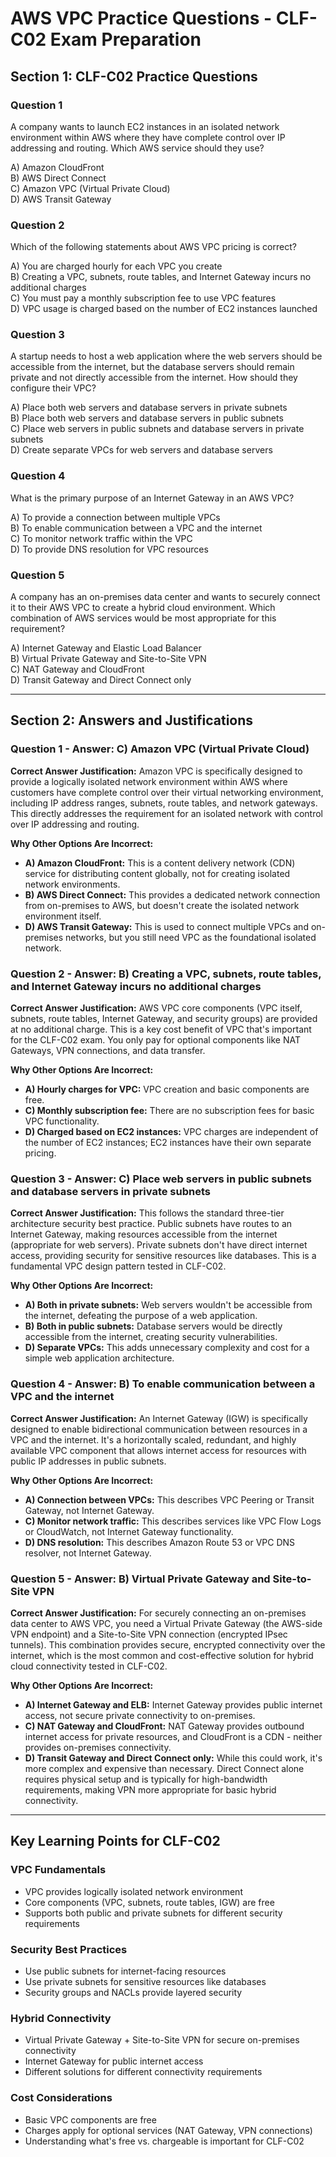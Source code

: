 # AWS VPC Practice Questions - CLF-C02 Exam Preparation

## Section 1: CLF-C02 Practice Questions

### Question 1
A company wants to launch EC2 instances in an isolated network environment within AWS where they have complete control over IP addressing and routing. Which AWS service should they use?

A) Amazon CloudFront  
B) AWS Direct Connect  
C) Amazon VPC (Virtual Private Cloud)  
D) AWS Transit Gateway

### Question 2
Which of the following statements about AWS VPC pricing is correct?

A) You are charged hourly for each VPC you create  
B) Creating a VPC, subnets, route tables, and Internet Gateway incurs no additional charges  
C) You must pay a monthly subscription fee to use VPC features  
D) VPC usage is charged based on the number of EC2 instances launched

### Question 3
A startup needs to host a web application where the web servers should be accessible from the internet, but the database servers should remain private and not directly accessible from the internet. How should they configure their VPC?

A) Place both web servers and database servers in private subnets  
B) Place both web servers and database servers in public subnets  
C) Place web servers in public subnets and database servers in private subnets  
D) Create separate VPCs for web servers and database servers

### Question 4
What is the primary purpose of an Internet Gateway in an AWS VPC?

A) To provide a connection between multiple VPCs  
B) To enable communication between a VPC and the internet  
C) To monitor network traffic within the VPC  
D) To provide DNS resolution for VPC resources

### Question 5
A company has an on-premises data center and wants to securely connect it to their AWS VPC to create a hybrid cloud environment. Which combination of AWS services would be most appropriate for this requirement?

A) Internet Gateway and Elastic Load Balancer  
B) Virtual Private Gateway and Site-to-Site VPN  
C) NAT Gateway and CloudFront  
D) Transit Gateway and Direct Connect only

---

## Section 2: Answers and Justifications

### Question 1 - Answer: C) Amazon VPC (Virtual Private Cloud)

**Correct Answer Justification:**
Amazon VPC is specifically designed to provide a logically isolated network environment within AWS where customers have complete control over their virtual networking environment, including IP address ranges, subnets, route tables, and network gateways. This directly addresses the requirement for an isolated network with control over IP addressing and routing.

**Why Other Options Are Incorrect:**
- **A) Amazon CloudFront:** This is a content delivery network (CDN) service for distributing content globally, not for creating isolated network environments.
- **B) AWS Direct Connect:** This provides a dedicated network connection from on-premises to AWS, but doesn't create the isolated network environment itself.
- **D) AWS Transit Gateway:** This is used to connect multiple VPCs and on-premises networks, but you still need VPC as the foundational isolated network.

### Question 2 - Answer: B) Creating a VPC, subnets, route tables, and Internet Gateway incurs no additional charges

**Correct Answer Justification:**
AWS VPC core components (VPC itself, subnets, route tables, Internet Gateway, and security groups) are provided at no additional charge. This is a key cost benefit of VPC that's important for the CLF-C02 exam. You only pay for optional components like NAT Gateways, VPN connections, and data transfer.

**Why Other Options Are Incorrect:**
- **A) Hourly charges for VPC:** VPC creation and basic components are free.
- **C) Monthly subscription fee:** There are no subscription fees for basic VPC functionality.
- **D) Charged based on EC2 instances:** VPC charges are independent of the number of EC2 instances; EC2 instances have their own separate pricing.

### Question 3 - Answer: C) Place web servers in public subnets and database servers in private subnets

**Correct Answer Justification:**
This follows the standard three-tier architecture security best practice. Public subnets have routes to an Internet Gateway, making resources accessible from the internet (appropriate for web servers). Private subnets don't have direct internet access, providing security for sensitive resources like databases. This is a fundamental VPC design pattern tested in CLF-C02.

**Why Other Options Are Incorrect:**
- **A) Both in private subnets:** Web servers wouldn't be accessible from the internet, defeating the purpose of a web application.
- **B) Both in public subnets:** Database servers would be directly accessible from the internet, creating security vulnerabilities.
- **D) Separate VPCs:** This adds unnecessary complexity and cost for a simple web application architecture.

### Question 4 - Answer: B) To enable communication between a VPC and the internet

**Correct Answer Justification:**
An Internet Gateway (IGW) is specifically designed to enable bidirectional communication between resources in a VPC and the internet. It's a horizontally scaled, redundant, and highly available VPC component that allows internet access for resources with public IP addresses in public subnets.

**Why Other Options Are Incorrect:**
- **A) Connection between VPCs:** This describes VPC Peering or Transit Gateway, not Internet Gateway.
- **C) Monitor network traffic:** This describes services like VPC Flow Logs or CloudWatch, not Internet Gateway functionality.
- **D) DNS resolution:** This describes Amazon Route 53 or VPC DNS resolver, not Internet Gateway.

### Question 5 - Answer: B) Virtual Private Gateway and Site-to-Site VPN

**Correct Answer Justification:**
For securely connecting an on-premises data center to AWS VPC, you need a Virtual Private Gateway (the AWS-side VPN endpoint) and a Site-to-Site VPN connection (encrypted IPsec tunnels). This combination provides secure, encrypted connectivity over the internet, which is the most common and cost-effective solution for hybrid cloud connectivity tested in CLF-C02.

**Why Other Options Are Incorrect:**
- **A) Internet Gateway and ELB:** Internet Gateway provides public internet access, not secure private connectivity to on-premises.
- **C) NAT Gateway and CloudFront:** NAT Gateway provides outbound internet access for private resources, and CloudFront is a CDN - neither provides on-premises connectivity.
- **D) Transit Gateway and Direct Connect only:** While this could work, it's more complex and expensive than necessary. Direct Connect alone requires physical setup and is typically for high-bandwidth requirements, making VPN more appropriate for basic hybrid connectivity.

---

## Key Learning Points for CLF-C02

### VPC Fundamentals
- VPC provides logically isolated network environment
- Core components (VPC, subnets, route tables, IGW) are free
- Supports both public and private subnets for different security requirements

### Security Best Practices
- Use public subnets for internet-facing resources
- Use private subnets for sensitive resources like databases
- Security groups and NACLs provide layered security

### Hybrid Connectivity
- Virtual Private Gateway + Site-to-Site VPN for secure on-premises connectivity
- Internet Gateway for public internet access
- Different solutions for different connectivity requirements

### Cost Considerations
- Basic VPC components are free
- Charges apply for optional services (NAT Gateway, VPN connections)
- Understanding what's free vs. chargeable is important for CLF-C02
